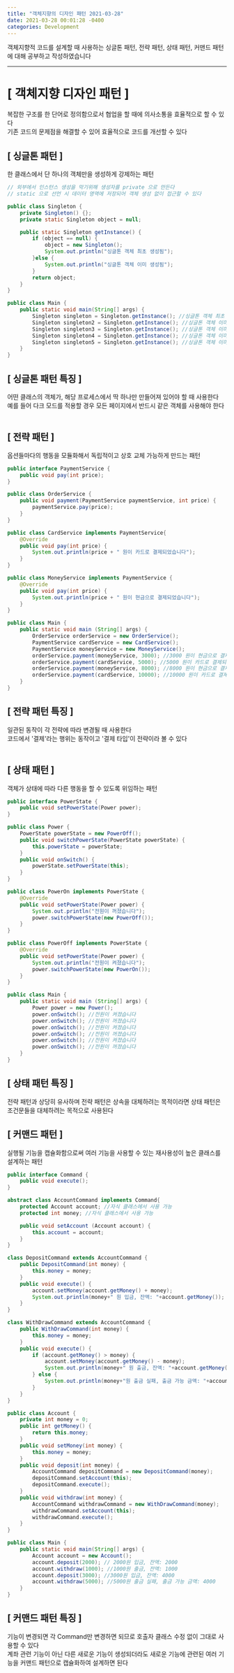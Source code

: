 ```yaml
---
title: "객체지향의 디자인 패턴 2021-03-28"
date: 2021-03-28 00:01:28 -0400
categories: Development
---
```


객체지향적 코드를 설계할 때 사용하는 싱글톤 패턴, 전략 패턴, 상태 패턴, 커맨드 패턴에 대해 공부하고 작성하였습니다
<hr/>

# [ 객체지향 디자인 패턴 ]
복잡한 구조를 한 단어로 정의함으로서 협업을 할 때에 의사소통을 효율적으로 할 수 있다<br>
기존 코드의 문제점을 해결할 수 있어 효율적으로 코드를 개선할 수 있다

## [ 싱글톤 패턴 ]
한 클래스에서 단 하나의 객체만을 생성하게 강제하는 패턴<br>

```java
// 외부에서 인스턴스 생성을 막기위해 생성자를 private 으로 만든다
// static 으로 선언 시 데이터 영역에 저장되어 객체 생성 없이 접근할 수 있다

public class Singleton {
    private Singleton() {};
    private static Singleton object = null;

    public static Singleton getInstance() {
        if (object == null) {
            object = new Singleton();
            System.out.println("싱글톤 객체 최초 생성됨");
        }else {
            System.out.println("싱글톤 객체 이미 생성됨");
        }
        return object;
    }
}

public class Main {
    public static void main(String[] args) {
        Singleton singleton = Singleton.getInstance(); //싱글톤 객체 최초 생성됨
        Singleton singleton2 = Singleton.getInstance(); //싱글톤 객체 이미 생성됨 
        Singleton singleton3 = Singleton.getInstance(); //싱글톤 객체 이미 생성됨
        Singleton singleton4 = Singleton.getInstance(); //싱글톤 객체 이미 생성됨
        Singleton singleton5 = Singleton.getInstance(); //싱글톤 객체 이미 생성됨
    }
}
```

## [ 싱글톤 패턴 특징 ]
어떤 클래스의 객체가, 해당 프로세스에서 딱 하나만 만들어져 있어야 할 때 사용한다<br>
예를 들어 다크 모드를 적용할 경우 모든 페이지에서 반드시 같은 객체를 사용해야 한다<br>
<br>

## [ 전략 패턴 ]
옵션들마다의 행동을 모듈화해서 독립적이고 상호 교체 가능하게 만드는 패턴
```java
public interface PaymentService {
    public void pay(int price);
}

public class OrderService {
    public void payment(PaymentService paymentService, int price) {
        paymentService.pay(price);
    }
}

public class CardService implements PaymentService{
    @Override
    public void pay(int price) {
        System.out.println(price + " 원이 카드로 결제되었습니다");
    }
}

public class MoneyService implements PaymentService {
    @Override
    public void pay(int price) {
        System.out.println(price + " 원이 현금으로 결제되었습니다");
    }
}

public class Main {
    public static void main (String[] args) {
        OrderService orderService = new OrderService();
        PaymentService cardService = new CardService();
        PaymentService moneyService = new MoneyService();
        orderService.payment(moneyService, 3000); //3000 원이 현금으로 결제되었습니다
        orderService.payment(cardService, 5000); //5000 원이 카드로 결제되었습니다 
        orderService.payment(moneyService, 8000); //8000 원이 현금으로 결제되었습니다 
        orderService.payment(cardService, 10000); //10000 원이 카드로 결제되었습니다
    }
}
```

## [ 전략 패턴 특징 ]
일관된 동작이 각 전략에 따라 변경될 때 사용한다<br>
코드에서 '결제'라는 행위는 동작이고 '결제 타입'이 전략이라 볼 수 있다<br>
<br>

## [ 상태 패턴 ]
객체가 상태에 따라 다른 행동을 할 수 있도록 위임하는 패턴
```java
public interface PowerState {
    public void setPowerState(Power power);
}

public class Power {
    PowerState powerState = new PowerOff();
    public void switchPowerState(PowerState powerState) {
        this.powerState = powerState;
    }
    public void onSwitch() {
        powerState.setPowerState(this);
    }
}

public class PowerOn implements PowerState {
    @Override
    public void setPowerState(Power power) {
        System.out.println("전원이 꺼졌습니다");
        power.switchPowerState(new PowerOff());
    }
}

public class PowerOff implements PowerState {
    @Override
    public void setPowerState(Power power) {
        System.out.println("전원이 켜졌습니다");
        power.switchPowerState(new PowerOn());
    }
}

public class Main {
    public static void main (String[] args) {
        Power power = new Power();
        power.onSwitch(); //전원이 켜졌습니다
        power.onSwitch(); //전원이 꺼졌습니다 
        power.onSwitch(); //전원이 켜졌습니다
        power.onSwitch(); //전원이 꺼졌습니다 
        power.onSwitch(); //전원이 켜졌습니다
        power.onSwitch(); //전원이 꺼졌습니다
    }
}
```

## [ 상태 패턴 특징 ]
전략 패턴과 상당히 유사하며 전략 패턴은 상속을 대체하려는 목적이라면 상태 패턴은 조건문들을 대체하려는 목적으로 사용된다
<br>

## [ 커맨드 패턴 ]
실행될 기능을 캡슐화함으로써 여러 기능을 사용할 수 있는 재사용성이 높은 클래스를 설계하는 패턴 

```java
public interface Command {
    public void execute();
}

abstract class AccountCommand implements Command{
    protected Account account; //자식 클래스에서 사용 가능
    protected int money; //자식 클래스에서 사용 가능

    public void setAccount (Account account) {
        this.account = account;
    }
}  

class DepositCommand extends AccountCommand {
    public DepositCommand(int money) {
        this.money = money;
    }
    public void execute() {
        account.setMoney(account.getMoney() + money);
        System.out.println(money+" 원 입금, 잔액: "+account.getMoney());
    }
}

class WithDrawCommand extends AccountCommand {
    public WithDrawCommand(int money) {
        this.money = money;
    }
    public void execute() {
        if (account.getMoney() > money) {
            account.setMoney(account.getMoney() - money);
            System.out.println(money+" 원 출금, 잔액: "+account.getMoney());
        } else {
            System.out.println(money+"원 출금 실패, 출금 가능 금액: "+account.getMoney());
        }
    }
}

public class Account {
    private int money = 0;
    public int getMoney() {
        return this.money;
    }
    public void setMoney(int money) {
        this.money = money;
    }
    public void deposit(int money) {
        AccountCommand depositCommand = new DepositCommand(money);
        depositCommand.setAccount(this);
        depositCommand.execute();
    }
    public void withdraw(int money) {
        AccountCommand withdrawCommand = new WithDrawCommand(money);
        withdrawCommand.setAccount(this);
        withdrawCommand.execute();
    }
}

public class Main {
    public static void main(String[] args) {
        Account account = new Account();
        account.deposit(2000); // 2000원 입금, 잔액: 2000
        account.withdraw(1000); //1000원 출금, 잔액: 1000
        account.deposit(3000); //3000원 입금, 잔액: 4000
        account.withdraw(5000); //5000원 출금 실패, 출금 가능 금액: 4000
    }
}

```

## [ 커맨드 패턴 특징 ]
기능이 변경되면 각 Command만 변경하면 되므로 호출자 클래스 수정 없이 그대로 사용할 수 있다<br>
계좌 관련 기능이 아닌 다른 새로운 기능이 생성되더라도 새로운 기능에 관련된 여러 기능을 커맨드 패턴으로 캡슐화하여 설계하면 된다

